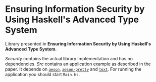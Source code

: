 # Ensuring Information Security by Using Haskell's Advanced Type System
Library presented in **Ensuring Information Security by Using Haskell's Advanced Type System**. 

*Security* contains the actual library implementation and has no dependencies. *Src* contains an application example as described in the paper. It depends on [`aeson`](https://hackage.haskell.org/package/aeson), [`aeson-pretty`](https://hackage.haskell.org/package/aeson-pretty) and [`text`](https://hackage.haskell.org/package/text). For running the application you should start `Main.hs`. 


